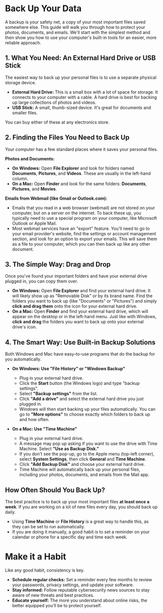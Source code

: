 
# **Back Up Your Data**
A backup is your safety net, a copy of your most important files saved somewhere else. This guide will walk you through how to protect your photos, documents, and emails. We'll start with the simplest method and then show you how to use your computer's built-in tools for an easier, more reliable approach.

## 1. What You Need: An External Hard Drive or USB Stick

The easiest way to back up your personal files is to use a separate physical storage device.

* **External Hard Drive:** This is a small box with a lot of space for storage. It connects to your computer with a cable. A hard drive is best for backing up large collections of photos and videos.
* **USB Stick:** A small, thumb-sized device. It's great for documents and smaller files.

You can buy either of these at any electronics store.

## 2. Finding the Files You Need to Back Up

Your computer has a few standard places where it saves your personal files.

**Photos and Documents:**
* **On Windows:** Open **File Explorer** and look for folders named **Documents**, **Pictures**, and **Videos**. These are usually in the left-hand column.
* **On a Mac:** Open **Finder** and look for the same folders: **Documents**, **Pictures**, and **Movies**.

**Emails from Webmail (like Gmail or Outlook.com):**
* Emails that you read in a web browser (webmail) are not stored on your computer, but on a server on the internet. To back these up, you typically need to use a special program on your computer, like Microsoft Outlook or Apple Mail.
* Most webmail services have an "export" feature. You'll need to go to your email provider's website, find the settings or account management section, and look for an option to export your emails. This will save them as a file to your computer, which you can then back up like any other document.

## 3. The Simple Way: Drag and Drop

Once you've found your important folders and have your external drive plugged in, you can copy them over.

* **On Windows:** Open **File Explorer** and find your external hard drive. It will likely show up as "Removable Disk" or by its brand name. Find the folders you want to back up (like "Documents" or "Pictures") and simply **click and drag them** onto the icon for your external hard drive.
* **On a Mac:** Open **Finder** and find your external hard drive, which will appear on the desktop or in the left-hand menu. Just like with Windows, **click and drag** the folders you want to back up onto your external drive's icon.

## 4. The Smart Way: Use Built-in Backup Solutions

Both Windows and Mac have easy-to-use programs that do the backup for you automatically.

* **On Windows: Use "File History" or "Windows Backup"**
    * Plug in your external hard drive.
    * Click the **Start** button (the Windows logo) and type "backup settings".
    * Select **"Backup settings"** from the list.
    * Click **"Add a drive"** and select the external hard drive you just plugged in.
    * Windows will then start backing up your files automatically. You can go to **"More options"** to choose exactly which folders to back up and how often.

* **On a Mac: Use "Time Machine"**
    * Plug in your external hard drive.
    * A message may pop up asking if you want to use the drive with Time Machine. Select **"Use as Backup Disk."**
    * If you don't see the pop-up, go to the Apple menu (top-left corner), select **System Settings**, then click **General** and **Time Machine**.
    * Click **"Add Backup Disk"** and choose your external hard drive.
    * Time Machine will automatically back up your personal files, including your photos, documents, and emails from the Mail app.

## How Often Should You Back Up?

The best practice is to back up your most important files **at least once a week**. If you are working on a lot of new files every day, you should back up daily.

* Using **Time Machine** or **File History** is a great way to handle this, as they can be set to run automatically.
* If you are doing it manually, a good habit is to set a reminder on your calendar or phone for a specific day and time each week.

# **Make it a Habit**

Like any good habit, consistency is key.

- **Schedule regular checks:** Set a reminder every few months to review your passwords, privacy settings, and update your software.
- **Stay informed:** Follow reputable cybersecurity news sources to stay aware of new threats and best practices.
- **Educate yourself:** The more you understand about online risks, the better equipped you'll be to protect yourself.